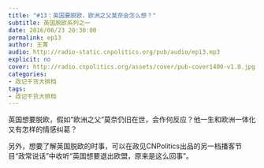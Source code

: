 ```yaml
---
title: "#13：英国要脱欧，欧洲之父莫奈会怎么想？"
subtitle: 英国脱欧系列之一
date: 2016/06/23 20:30:00
permalink: ep13
author: 王菁
audio: http://radio-static.cnpolitics.org/pub/audio/ep13.mp3
explicit: no
cover: http://radio.cnpolitics.org/assets/cover/pub-cover1400-v1.0.jpg
categories:
- 政记干货大排档
tags:
- 政记干货大排档
---
```


英国想要脱欧，假如“欧洲之父”莫奈仍旧在世，会作何反应？他一生和欧洲一体化又有怎样的情感纠葛？

另外，想要了解英国脱欧的时事，可以在政见CNPolitics出品的另一档播客节目“政常说话”中收听“英国想要退出欧盟，原来是这么回事”。
